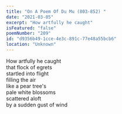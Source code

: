 ```yaml
---
title: "On A Poem Of Du Mu (803-852) "
date: "2021-03-05"
excerpt: "How artfully he caught"
isFeatured: "false"
poemNumber: "209"
id: "d9356b49-1cce-4e3c-891c-77e48a55bcb6"
location: "Unknown"
---
```


How artfully he caught  
that flock of egrets  
startled into flight  
filling the air  
like a pear tree's  
pale white blossoms  
scattered aloft  
by a sudden gust of wind
